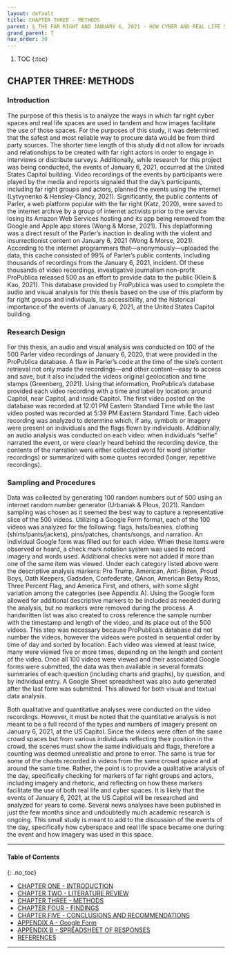 ```yaml
---
layout: default
title: CHAPTER THREE - METHODS
parent: § THE FAR RIGHT AND JANUARY 6, 2021 - HOW CYBER AND REAL LIFE SPACES BECAME ONE AND THE IMAGERY THAT FACILITATED THE PROCESS  
grand_parent: T
nav_order: 30 
---
```

<style>
.dont-break-out {
  /* These are technically the same, but use both */
  overflow-wrap: break-word;
  word-wrap: break-word;

     -ms-word-break: break-all;
  /* This is the dangerous one in WebKit, as it breaks things wherever */
  word-break: break-all;
  /* Instead use this non-standard one: */
  word-break: break-word;
}

.youtube-container {
    position: relative;
    width: 100%;
    height: 0;
    padding-bottom: 56.25%;
}
.youtube-video {
    position: absolute;
    top: 0;
    left: 0;
    width: 100%;
    height: 100%;
}

</style>

<div class="dont-break-out" markdown="1">

1. TOC
{:toc}

## CHAPTER THREE: METHODS
### Introduction
The purpose of this thesis is to analyze the ways in which far right cyber spaces and real life spaces are used in tandem and how images facilitate the use of those spaces. For the purposes of this study, it was determined that the safest and most reliable way to procure data would be from third party sources. The shorter time length of this study did not allow for inroads and relationships to be created with far right actors in order to engage in interviews or distribute surveys. Additionally, while research for this project was being conducted, the events of January 6, 2021, occurred at the United States Capitol building. Video recordings of the events by participants were played by the media and reports signaled that the day’s participants, including far right groups and actors, planned the events using the internet (Lytvynenko & Hensley-Clancy, 2021). Significantly, the public contents of Parler, a web platform popular with the far right (Katz, 2020), were saved to the internet archive by a group of internet activists prior to the service losing its Amazon Web Services hosting and its app being removed from the Google and Apple app stores (Wong & Morse, 2021). This deplatforming was a direct result of the Parler’s inaction in dealing with the violent and insurrectionist content on January 6, 2021 (Wong & Morse, 2021). According to the internet programmers that—anonymously—uploaded the data, this cache consisted of 99% of Parler’s public contents, including thousands of recordings from the January 6, 2021, incident. Of these thousands of video recordings, investigative journalism non-profit ProPublica released 500 as an effort to provide data to the public (Klein & Kao, 2021). This database provided by ProPublica was used to complete the audio and visual analysis for this thesis based on the use of this platform by far right groups and individuals, its accessibility, and the historical importance of the events of January 6, 2021, at the United States Capitol building.

### Research Design
For this thesis, an audio and visual analysis was conducted on 100 of the 500 Parler video recordings of January 6, 2020, that were provided in the ProPublica database. A flaw in Parler’s code at the time of the site’s content retrieval not only made the recordings—and other content—easy to access and save, but it also included the videos original geolocation and time stamps (Greenberg, 2021). Using that information, ProPublica’s database provided each video recording with a time and label by location: around Capitol, near Capitol, and inside Capitol. The first video posted on the database was recorded at 12:01 PM Eastern Standard Time while the last video posted was recorded at 5:39 PM Eastern Standard Time. Each video recording was analyzed to determine which, if any, symbols or imagery were present on individuals and the flags flown by individuals. Additionally, an audio analysis was conducted on each video: when individuals “selfie” narrated the event, or were clearly heard behind the recording device, the contents of the narration were either collected word for word (shorter recordings) or summarized with some quotes recorded (longer, repetitive recordings).

### Sampling and Procedures
Data was collected by generating 100 random numbers out of 500 using an internet random number generator (Urbaniak & Plous, 2021). Random sampling was chosen as it seemed the best way to capture a representative slice of the 500 videos. Utilizing a Google Form format, each of the 100 videos was analyzed for the following: flags, hats/beanies, clothing (shirts/pants/jackets), pins/patches, chants/songs, and narration. An individual Google form was filled out for each video. When these items were observed or heard, a check mark notation system was used to record imagery and words used. Additional checks were not added if more than one of the same item was viewed. Under each category listed above were the descriptive analysis markers: Pro Trump, American, Anti-Biden, Proud Boys, Oath Keepers, Gadsden, Confederate, QAnon, American Betsy Ross, Three Percent Flag, and America First, and others, with some slight variation among the categories (see Appendix A). Using the Google form allowed for additional descriptive markers to be included as needed during the analysis, but no markers were removed during the process. A handwritten list was also created to cross reference the sample number with the timestamp and length of the video, and its place out of the 500 videos. This step was necessary because ProPublica’s database did not number the videos, however the videos were posted in sequential order by time of day and sorted by location. Each video was viewed at least twice, many were viewed five or more times, depending on the length and content of the video. Once all 100 videos were viewed and their associated Google forms were submitted, the data was then available in several formats: summaries of each question (including charts and graphs), by question, and by individual entry. A Google Sheet spreadsheet was also auto generated after the last form was submitted. This allowed for both visual and textual data analysis.

Both qualitative and quantitative analyses were conducted on the video recordings. However, it must be noted that the quantitative analysis is not meant to be a full record of the types and numbers of imagery present on January 6, 2021, at the US Capitol. Since the videos were often of the same crowd spaces but from various individuals reflecting their position in the crowd, the scenes must show the same individuals and flags, therefore a counting was deemed unrealistic and prone to error. The same is true for some of the chants recorded in videos from the same crowd space and at around the same time. Rather, the point is to provide a qualitative analysis of the day, specifically checking for markers of far right groups and actors, including imagery and rhetoric, and reflecting on how these markers facilitate the use of both real life and cyber spaces. It is likely that the events of January 6, 2021, at the US Capitol will be researched and analyzed for years to come. Several news analyses have been published in just the few months since and undoubtedly much academic research is ongoing. This small study is meant to add to the discussion of the events of the day, specifically how cyberspace and real life space became one during the event and how imagery was used in this space.

***

#### Table of Contents
{: .no_toc}

<ul><li> <a href="/docs/T/THE-FAR-RIGHT-AND-JANUARY-6-2021-HOW-CYBER-AND-REAL-LIFE-SPACES-BECAME-ONE-AND-THE-IMAGERY-THAT-FACILITATED-THE-PROCESS-1/">CHAPTER ONE - INTRODUCTION</a></li><li> <a href="/docs/T/THE-FAR-RIGHT-AND-JANUARY-6-2021-HOW-CYBER-AND-REAL-LIFE-SPACES-BECAME-ONE-AND-THE-IMAGERY-THAT-FACILITATED-THE-PROCESS-2/">CHAPTER TWO - LITERATURE REVIEW</a></li><li> <a href="/docs/T/THE-FAR-RIGHT-AND-JANUARY-6-2021-HOW-CYBER-AND-REAL-LIFE-SPACES-BECAME-ONE-AND-THE-IMAGERY-THAT-FACILITATED-THE-PROCESS-3/">CHAPTER THREE - METHODS</a></li><li> <a href="/docs/T/THE-FAR-RIGHT-AND-JANUARY-6-2021-HOW-CYBER-AND-REAL-LIFE-SPACES-BECAME-ONE-AND-THE-IMAGERY-THAT-FACILITATED-THE-PROCESS-4/">CHAPTER FOUR - FINDINGS</a></li><li> <a href="/docs/T/THE-FAR-RIGHT-AND-JANUARY-6-2021-HOW-CYBER-AND-REAL-LIFE-SPACES-BECAME-ONE-AND-THE-IMAGERY-THAT-FACILITATED-THE-PROCESS-5/">CHAPTER FIVE - CONCLUSIONS AND RECOMMENDATIONS</a></li><li> <a href="/docs/T/THE-FAR-RIGHT-AND-JANUARY-6-2021-HOW-CYBER-AND-REAL-LIFE-SPACES-BECAME-ONE-AND-THE-IMAGERY-THAT-FACILITATED-THE-PROCESS-6/">APPENDIX A - Google Form</a></li><li> <a href="/docs/T/THE-FAR-RIGHT-AND-JANUARY-6-2021-HOW-CYBER-AND-REAL-LIFE-SPACES-BECAME-ONE-AND-THE-IMAGERY-THAT-FACILITATED-THE-PROCESS-7/">APPENDIX B - SPREADSHEET OF RESPONSES</a></li><li> <a href="/docs/T/THE-FAR-RIGHT-AND-JANUARY-6-2021-HOW-CYBER-AND-REAL-LIFE-SPACES-BECAME-ONE-AND-THE-IMAGERY-THAT-FACILITATED-THE-PROCESS-8/">REFERENCES</a></li></ul>

***

</div>
